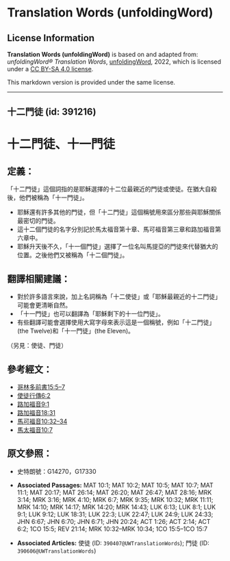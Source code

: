 # Translation Words (unfoldingWord)

## License Information

**Translation Words (unfoldingWord)** is based on and adapted from: _unfoldingWord® Translation Words_, [unfoldingWord](https://unfoldingword.org/utw), 2022, which is licensed under a [CC BY-SA 4.0 license](https://creativecommons.org/licenses/by-sa/4.0/legalcode.en).

This markdown version is provided under the same license.



--------------------------------

## 十二門徒 (id: 391216)

十二門徒、十一門徒
=========

定義：
---

「十二門徒」這個詞指的是耶穌選擇的十二位最親近的門徒或使徒。在猶大自殺後，他們被稱為「十一門徒」。

* 耶穌還有許多其他的門徒，但「十二門徒」這個稱號用來區分那些與耶穌關係最密切的門徒。
* 這十二個門徒的名字分別記於馬太福音第十章、馬可福音第三章和路加福音第六章中。
* 耶穌升天後不久，「十一個門徒」選擇了一位名叫馬提亞的門徒來代替猶大的位置。之後他們又被稱為「十二個門徒」。

翻譯相關建議：
-------

* 對於許多語言來說，加上名詞稱為「十二使徒」或「耶穌最親近的十二門徒」可能會更清晰自然。
* 「十一門徒」也可以翻譯為「耶穌剩下的十一位門徒」。
* 有些翻譯可能會選擇使用大寫字母來表示這是一個稱號，例如「十二門徒」(the Twelve)和「十一門徒」(the Eleven)。

（另見：使徒、門徒）

參考經文：
-----

* [哥林多前書15:5–7](https://ref.ly/1Cor15:5-1Cor15:7)
* [使徒行傳6:2](https://ref.ly/Acts6:2)
* [路加福音9:1](https://ref.ly/Luke9:1)
* [路加福音18:31](https://ref.ly/Luke18:31)
* [馬可福音10:32–34](https://ref.ly/Mark10:32-Mark10:34)
* [馬太福音10:7](https://ref.ly/Matt10:7)

原文參照：
-----

* 史特朗號：G14270，G17330

* **Associated Passages:** MAT 10:1; MAT 10:2; MAT 10:5; MAT 10:7; MAT 11:1; MAT 20:17; MAT 26:14; MAT 26:20; MAT 26:47; MAT 28:16; MRK 3:14; MRK 3:16; MRK 4:10; MRK 6:7; MRK 9:35; MRK 10:32; MRK 11:11; MRK 14:10; MRK 14:17; MRK 14:20; MRK 14:43; LUK 6:13; LUK 8:1; LUK 9:1; LUK 9:12; LUK 18:31; LUK 22:3; LUK 22:47; LUK 24:9; LUK 24:33; JHN 6:67; JHN 6:70; JHN 6:71; JHN 20:24; ACT 1:26; ACT 2:14; ACT 6:2; 1CO 15:5; REV 21:14; MRK 10:32–MRK 10:34; 1CO 15:5–1CO 15:7
* **Associated Articles:** 使徒 (ID: `390407@UWTranslationWords`); 門徒 (ID: `390606@UWTranslationWords`)

